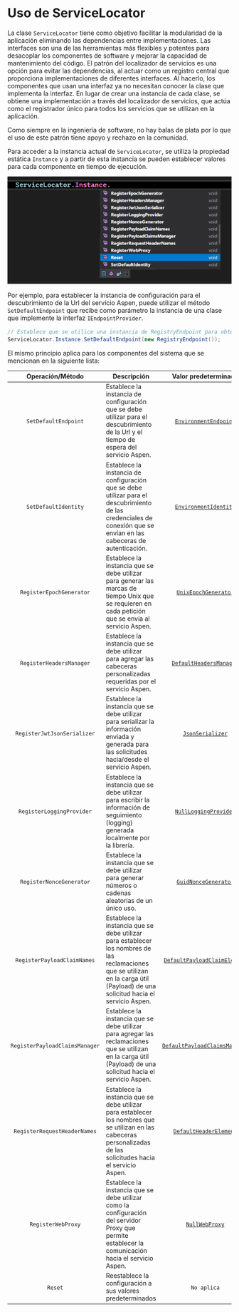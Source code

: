 # Uso de ServiceLocator

La clase `ServiceLocator` tiene como objetivo facilitar la modularidad de la aplicación eliminando las dependencias entre implementaciones. Las interfaces son una de las herramientas más flexibles y potentes para desacoplar los componentes de software y mejorar la capacidad de mantenimiento del código. El patrón del localizador de servicios es una opción para evitar las dependencias, al actuar como un registro central que proporciona implementaciones de diferentes interfaces. Al hacerlo, los componentes que usan una interfaz ya no necesitan conocer la clase que implementa la interfaz. En lugar de crear una instancia de cada clase, se obtiene una implementación a través del localizador de servicios, que actúa como el registrador único para todos los servicios que se utilizan en la aplicación.

Como siempre en la ingeniería de software, no hay balas de plata por lo que el uso de este patrón tiene apoyo y rechazo en la comunidad.

Para acceder a la instancia actual de `ServiceLocator`, se utiliza la propiedad estática `Instance` y a partir de esta instancia se pueden establecer valores para cada componente en tiempo de ejecución.  

![ServiceLocator](https://github.com/RD-Processa/Everco.Services.Aspen.Client.Docs/blob/master/images/ServiceLocator.png?raw=true)

Por ejemplo, para establecer la instancia de configuración para el descubrimiento de la Url del servicio Aspen, puede utilizar el método `SetDefaultEndpoint` que recibe como parámetro la instancia de una clase que implemente la interfaz `IEndpointProvider`.

```c#
// Establece que se utilice una instancia de RegistryEndpoint para obtener la configuración de conexión con el servicio Aspen.
ServiceLocator.Instance.SetDefaultEndpoint(new RegistryEndpoint());
```

El mismo principio aplica para los componentes del sistema que se mencionan en la siguiente lista:

| Operación/Método  | Descripción  | Valor predeterminado |
|:-:|---|:-:|
| `SetDefaultEndpoint`  | Establece la instancia de configuración que se debe utilizar para el descubrimiento de la Url y el tiempo de espera del servicio Aspen.  | [`EnvironmentEndpoint`](EnvironmentEndpoint.md) |
| `SetDefaultIdentity`  | Establece la instancia de configuración que se debe utilizar para el descubrimiento de las credenciales de conexión que se envían en las cabeceras de autenticación.  | [`EnvironmentIdentity`](EnvironmentIdentity.md) |
| `RegisterEpochGenerator`   | Establece la instancia que se debe utilizar para generar las marcas de tiempo Unix que se requieren en cada petición que se envía al servicio Aspen.  | [`UnixEpochGenerator`](IEpochGenerator.md) |
| `RegisterHeadersManager`  |  Establece la instancia que se debe utilizar para agregar las cabeceras personalizadas requeridas por el servicio Aspen. | [`DefaultHeadersManager`](IHeadersManager.md) |
| `RegisterJwtJsonSerializer`  | Establece la instancia que se debe utilizar para serializar la información enviada y generada para las solicitudes hacia/desde el servicio Aspen.  | [`JsonSerializer`](IJsonSerializer.md) |
| `RegisterLoggingProvider`  | Establece la instancia que se debe utilizar para escribir la información de seguimiento (logging) generada localmente por la librería.  | [`NullLoggingProvider`](ILoggingProvider.md) |
| `RegisterNonceGenerator`  |  Establece la instancia que se debe utilizar para generar números o cadenas aleatorias de un único uso. | [`GuidNonceGenerator`](INonceGenerator.md) |
| `RegisterPayloadClaimNames`  | Establece la instancia que se debe utilizar para establecer los nombres de las reclamaciones que se utilizan en la carga útil (Payload) de una solicitud hacia el servicio Aspen.  | [`DefaultPayloadClaimElement`](IPayloadClaimElement.md) |
| `RegisterPayloadClaimsManager`  | Establece la instancia que se debe utilizar para agregar las reclamaciones que se utilizan en la carga útil (Payload) de una solicitud hacia el servicio Aspen.  | [`DefaultPayloadClaimsManager`](IPayloadClaimsManager.md) |
| `RegisterRequestHeaderNames`  | Establece la instancia que se debe utilizar para establecer los nombres que se utilizan en las cabeceras personalizadas de las solicitudes hacia el servicio Aspen. | [`DefaultHeaderElement`](IHeaderElement.md) |
| `RegisterWebProxy` | Establece la instancia que se debe utilizar como la configuración del servidor Proxy que permite establecer la comunicación hacia el servicio Aspen.   | [`NullWebProxy`](IWebProxy.md) |
| `Reset` | Reestablece la configuración a sus valores predeterminados | `No aplica` |

